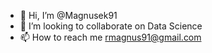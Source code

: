 - 👋 Hi, I’m @Magnusek91
- 💞️ I’m looking to collaborate on Data Science
- 📫 How to reach me rmagnus91@gmail.com

<!---
Magnusek91/Magnusek91 is a ✨ special ✨ repository because its `README.md` (this file) appears on your GitHub profile.
You can click the Preview link to take a look at your changes.
--->
